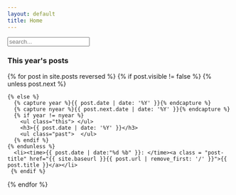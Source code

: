 ```yaml
---
layout: default
title: Home
---
```

<!-- Html Elements for Search -->
<div id="search-container">
<input type="text" id="search-input" placeholder="search...">
<ul id="results-container"></ul>
</div>

<!-- Script pointing to search-script.js -->
<script src="/public/js/simple-jekyll-search.js" type="text/javascript"></script>

<!-- Configuration -->
<script>
SimpleJekyllSearch({
  searchInput: document.getElementById('search-input'),
  resultsContainer: document.getElementById('results-container'),
  json: '/search.json'
})
</script>

<section id="archive">
  <h3>This year's posts</h3>
  {% for post in site.posts reversed %}
    {% if post.visible != false  %}
    {% unless post.next %}

    {% else %}
      {% capture year %}{{ post.date | date: '%Y' }}{% endcapture %}
      {% capture nyear %}{{ post.next.date | date: '%Y' }}{% endcapture %}
      {% if year != nyear %}
        <ul class="this"> </ul>
        <h3>{{ post.date | date: '%Y' }}</h3>
        <ul class="past">  </ul>
      {% endif %}
    {% endunless %}
      <li><time>{{ post.date | date:"%d %b" }}: </time><a class = "post-title" href="{{ site.baseurl }}{{ post.url | remove_first: '/' }}">{{ post.title }}</a></li>
     {% endif %}   
  {% endfor %}
</section>
